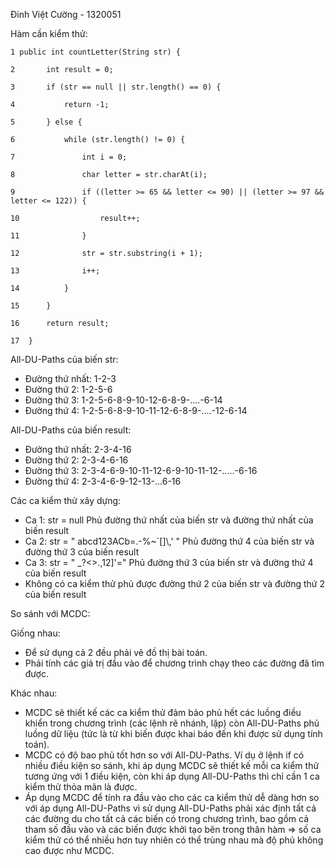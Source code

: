 Đinh Việt Cường - 1320051

Hàm cần kiểm thử:

    1 public int countLetter(String str) {

    2		int result = 0;

    3		if (str == null || str.length() == 0) {

    4			return -1;

    5		} else {

    6			while (str.length() != 0) {

    7				int i = 0;

    8				char letter = str.charAt(i);

    9				if ((letter >= 65 && letter <= 90) || (letter >= 97 && letter <= 122)) {

    10					result++;

    11				}

    12				str = str.substring(i + 1);

    13				i++;				

    14			}

    15		}

    16		return result;

    17	}


All-DU-Paths của biến str: 
- Đường thứ nhất: 1-2-3
- Đường thứ 2: 1-2-5-6
- Đường thứ 3: 1-2-5-6-8-9-10-12-6-8-9-....-6-14
- Đường thứ 4: 1-2-5-6-8-9-10-11-12-6-8-9-....-12-6-14

All-DU-Paths của biến result:
- Đường thứ nhất: 2-3-4-16
- Đường thứ 2: 2-3-4-6-16
- Đường thứ 3: 2-3-4-6-9-10-11-12-6-9-10-11-12-.....-6-16
- Đường thứ 4: 2-3-4-6-9-12-13-...6-16


Các ca kiểm thử xây dựng:
- Ca 1: str = null
  Phủ đường thứ nhất của biến str và đường thứ nhất của biến result
- Ca 2: str = "  abcd123ACb=.-%~`[]\\,'  "
  Phủ đường thứ 4 của biến str và đường thứ 3 của biến result
- Ca 3: str = "   _?<>.,12]'="
  Phủ đường thứ 3 của biến str và đường thứ 4 của biến result
- Không có ca kiểm thử phủ được đường thứ 2 của biến str và đường thứ 2 của biến result

So sánh với MCDC:

Giống nhau: 
+ Để sử dụng cả 2 đều phải vẽ đồ thị bài toán.
+ Phải tính các giá trị đầu vào để chương trình chạy theo các đường đã tìm được.

Khác nhau:
+ MCDC sẽ thiết kế các ca kiểm thử đảm bảo phủ hết các luồng điều khiển trong chương trình (các lệnh rẽ nhánh, lặp) còn All-DU-Paths phủ luồng dữ liệu (tức là từ khi biến được khai báo đến khi được sử dụng tính toán).
+ MCDC có độ bao phủ tốt hơn so với All-DU-Paths. Ví dụ ở lệnh if có nhiều điều kiện so sánh, khi áp dụng MCDC sẽ thiết kế mỗi ca kiểm thử tương ứng với 1 điều kiện, còn khi áp dụng All-DU-Paths thì chỉ cần 1 ca kiểm thử thỏa mãn là được.
+ Áp dụng MCDC để tính ra đầu vào cho các ca kiểm thử dễ dàng hơn so với áp dụng All-DU-Paths vì sử dụng All-DU-Paths phải xác định tất cả các đường du cho tất cả các biến có trong chương trình, bao gồm cả tham số đầu vào và các biến được 
khởi tạo bên trong thân hàm => số ca kiểm thử có thể nhiều hơn tuy nhiên có thể trùng nhau mà độ phủ không cao được như MCDC.
